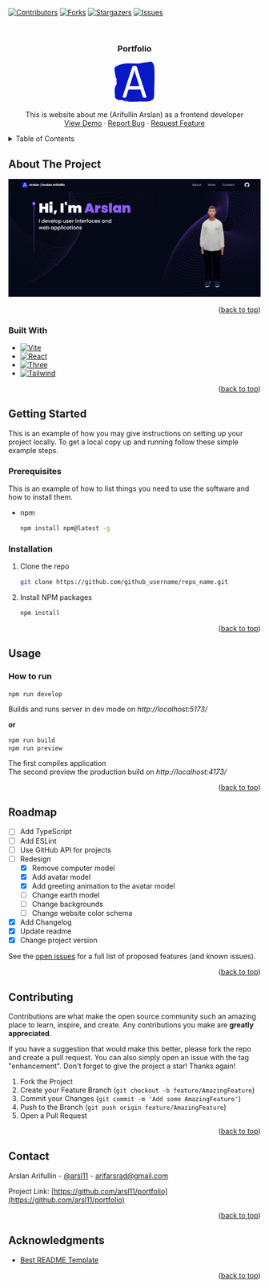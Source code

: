 <!-- Improved compatibility of back to top link: See: https://github.com/othneildrew/Best-README-Template/pull/73 -->
<a name="readme-top"></a>
<!--
*** Thanks for checking out the Best-README-Template. If you have a suggestion
*** that would make this better, please fork the repo and create a pull request
*** or simply open an issue with the tag "enhancement".
*** Don't forget to give the project a star!
*** Thanks again! Now go create something AMAZING! :D
-->

<!-- PROJECT SHIELDS -->
<!--
*** I'm using markdown "reference style" links for readability.
*** Reference links are enclosed in brackets [ ] instead of parentheses ( ).
*** See the bottom of this document for the declaration of the reference variables
*** for contributors-url, forks-url, etc. This is an optional, concise syntax you may use.
*** https://www.markdownguide.org/basic-syntax/#reference-style-links
-->
[![Contributors][contributors-shield]][contributors-url]
[![Forks][forks-shield]][forks-url]
[![Stargazers][stars-shield]][stars-url]
[![Issues][issues-shield]][issues-url]
<!-- [![LinkedIn][linkedin-shield]][linkedin-url] -->
<!-- [![MIT License][license-shield]][license-url] -->

<!-- PROJECT LOGO -->
<br />
<div align="center">

<h3 align="center">Portfolio</h3>
  <a href="https://github.com/arsl11/portfolio">
    <img src="public/images/logo.svg" alt="Logo" width="80" height="80">
  </a>

  <p align="center">
    This is website about me (Arifullin Arslan) as a frontend developer
    <br />
    <a href="https://portfolio-arifarsrad.vercel.app/">View Demo</a>
    ·
    <a href="https://github.com/arsl11/portfolio/issues">Report Bug</a>
    ·
    <a href="https://github.com/arsl11/portfolio/issues">Request Feature</a>
  </p>
</div>

<!-- TABLE OF CONTENTS -->
<details>
  <summary>Table of Contents</summary>
  <ol>
    <li>
      <a href="#about-the-project">About The Project</a>
      <ul>
        <li><a href="#built-with">Built With</a></li>
      </ul>
    </li>
    <li>
      <a href="#getting-started">Getting Started</a>
      <ul>
        <li><a href="#prerequisites">Prerequisites</a></li>
        <li><a href="#installation">Installation</a></li>
      </ul>
    </li>
    <li><a href="#usage">Usage</a></li>
    <li><a href="#roadmap">Roadmap</a></li>
    <li><a href="#contributing">Contributing</a></li>
    <!-- <li><a href="#license">License</a></li> -->
    <li><a href="#contact">Contact</a></li>
    <li><a href="#acknowledgments">Acknowledgments</a></li>
  </ol>
</details>



<!-- ABOUT THE PROJECT -->
## About The Project

[![Product Name Screen Shot][product-screenshot]](https://example.com)

<p align="right">(<a href="#readme-top">back to top</a>)</p>


### Built With

* [![Vite][Vite.js]][Vite-url]
* [![React][React.js]][React-url]
* [![Three][Three.js]][Three-url]
* [![Tailwind][Tailwind CSS]][Tailwind-url]


<p align="right">(<a href="#readme-top">back to top</a>)</p>



<!-- GETTING STARTED -->
## Getting Started

This is an example of how you may give instructions on setting up your project locally.
To get a local copy up and running follow these simple example steps.

### Prerequisites

This is an example of how to list things you need to use the software and how to install them.
* npm
  ```sh
  npm install npm@latest -g
  ```

### Installation

1. Clone the repo
   ```sh
   git clone https://github.com/github_username/repo_name.git
   ```
2. Install NPM packages
   ```sh
   npm install
   ```

<p align="right">(<a href="#readme-top">back to top</a>)</p>



<!-- USAGE EXAMPLES -->
## Usage

### How to run

    npm run develop

Builds and runs server in dev mode on *http://localhost:5173/*

**or**

    npm run build
    npm run preview

The first compiles application<br>
The second preview the production build on *http://localhost:4173/*

<p align="right">(<a href="#readme-top">back to top</a>)</p>



<!-- ROADMAP -->
## Roadmap

- [ ] Add TypeScript
- [ ] Add ESLint
- [ ] Use GitHub API for projects
- [ ] Redesign
  - [x] Remove computer model
  - [x] Add avatar model
  - [x] Add greeting animation to the avatar model
  - [ ] Change earth model
  - [ ] Change backgrounds
  - [ ] Change website color schema
- [x] Add Changelog
- [x] Update readme
- [x] Change project version

See the [open issues](https://github.com/arsl11/portfolio/issues) for a full list of proposed features (and known issues).

<p align="right">(<a href="#readme-top">back to top</a>)</p>



<!-- CONTRIBUTING -->
## Contributing

Contributions are what make the open source community such an amazing place to learn, inspire, and create. Any contributions you make are **greatly appreciated**.

If you have a suggestion that would make this better, please fork the repo and create a pull request. You can also simply open an issue with the tag "enhancement".
Don't forget to give the project a star! Thanks again!

1. Fork the Project
2. Create your Feature Branch (`git checkout -b feature/AmazingFeature`)
3. Commit your Changes (`git commit -m 'Add some AmazingFeature'`)
4. Push to the Branch (`git push origin feature/AmazingFeature`)
5. Open a Pull Request

<p align="right">(<a href="#readme-top">back to top</a>)</p>



<!-- LICENSE
## License

Distributed under the MIT License. See `LICENSE.txt` for more information.

<p align="right">(<a href="#readme-top">back to top</a>)</p> -->



<!-- CONTACT -->
## Contact

Arslan Arifullin - [@arsl11](https://t.me/arsl11) - arifarsrad@gmail.com

Project Link: [https://github.com/arsl11/portfolio](https://github.com/arsl11/portfolio)

<p align="right">(<a href="#readme-top">back to top</a>)</p>



<!-- ACKNOWLEDGMENTS -->
## Acknowledgments

* [Best README Template](https://github.com/othneildrew/Best-README-Template)

<p align="right">(<a href="#readme-top">back to top</a>)</p>


<!-- MARKDOWN LINKS & IMAGES -->
<!-- https://www.markdownguide.org/basic-syntax/#reference-style-links -->
[contributors-shield]: https://img.shields.io/github/contributors/arsl11/portfolio.svg?style=for-the-badge
[contributors-url]: https://github.com/arsl11/portfolio/graphs/contributors
[forks-shield]: https://img.shields.io/github/forks/arsl11/portfolio.svg?style=for-the-badge
[forks-url]: https://github.com/arsl11/portfolio/network/members
[stars-shield]: https://img.shields.io/github/stars/arsl11/portfolio.svg?style=for-the-badge
[stars-url]: https://github.com/arsl11/portfolio/stargazers
[issues-shield]: https://img.shields.io/github/issues/arsl11/portfolio.svg?style=for-the-badge
[issues-url]: https://github.com/arsl11/portfolio/issues
<!-- [license-shield]: https://img.shields.io/github/license/github_username/repo_name.svg?style=for-the-badge
[license-url]: https://github.com/github_username/repo_name/blob/master/LICENSE.txt -->
<!-- [linkedin-shield]: https://img.shields.io/badge/-LinkedIn-black.svg?style=for-the-badge&logo=linkedin&colorB=555
[linkedin-url]: https://linkedin.com/in/linkedin_username -->
[product-screenshot]: public/images/screenshot.png
[Vite.js]: https://img.shields.io/badge/Vite.js-FFF764?style=for-the-badge&logo=vite&logoColor=646CFF
[Vite-url]: https://vitejs.dev/ 
[React.js]: https://img.shields.io/badge/React-20232A?style=for-the-badge&logo=react&logoColor=61DAFB
[React-url]: https://reactjs.org/
[Three.js]: https://img.shields.io/badge/Three.js-fccb06?style=for-the-badge&logo=threedotjs&logoColor=000000
[Three-url]: https://threejs.org/
[Tailwind CSS]: https://img.shields.io/badge/tailwind-064fd4?style=for-the-badge&logo=tailwindcss&logoColor=06B6D4
[Tailwind-url]: https://tailwindcss.com/


